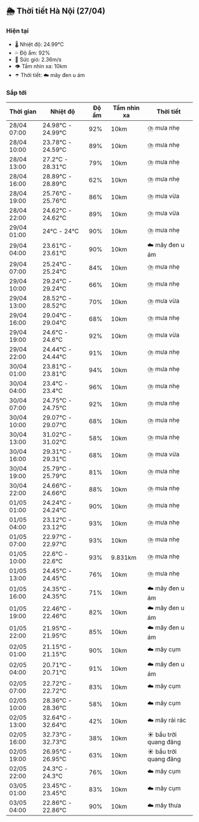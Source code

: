 ## 🌦️ Thời tiết Hà Nội (27/04)

### Hiện tại

- 🌡️ Nhiệt độ: 24.99℃
- 💦 Độ ẩm: 92%
- 💨 Sức gió: 2.36m/s
- 👁️ Tầm nhìn xa: 10km
- ☂️ Thời tiết: ☁️ mây đen u ám

### Sắp tới

| Thời gian | Nhiệt độ | Độ ẩm | Tầm nhìn xa | Thời tiết |
| --- | --- | --- | --- | --- |
| 28/04 07:00 | 24.98℃ - 24.99℃ | 92% | 10km | ⛈️ mưa nhẹ |
| 28/04 10:00 | 23.78℃ - 24.59℃ | 89% | 10km | ⛈️ mưa nhẹ |
| 28/04 13:00 | 27.2℃ - 28.31℃ | 79% | 10km | ⛈️ mưa nhẹ |
| 28/04 16:00 | 28.89℃ - 28.89℃ | 62% | 10km | ⛈️ mưa nhẹ |
| 28/04 19:00 | 25.76℃ - 25.76℃ | 86% | 10km | ⛈️ mưa vừa |
| 28/04 22:00 | 24.62℃ - 24.62℃ | 89% | 10km | ⛈️ mưa vừa |
| 29/04 01:00 | 24℃ - 24℃ | 90% | 10km | ⛈️ mưa nhẹ |
| 29/04 04:00 | 23.61℃ - 23.61℃ | 90% | 10km | ☁️ mây đen u ám |
| 29/04 07:00 | 25.24℃ - 25.24℃ | 84% | 10km | ⛈️ mưa nhẹ |
| 29/04 10:00 | 29.24℃ - 29.24℃ | 66% | 10km | ⛈️ mưa nhẹ |
| 29/04 13:00 | 28.52℃ - 28.52℃ | 70% | 10km | ⛈️ mưa vừa |
| 29/04 16:00 | 29.04℃ - 29.04℃ | 68% | 10km | ⛈️ mưa nhẹ |
| 29/04 19:00 | 24.6℃ - 24.6℃ | 92% | 10km | ⛈️ mưa vừa |
| 29/04 22:00 | 24.44℃ - 24.44℃ | 91% | 10km | ⛈️ mưa nhẹ |
| 30/04 01:00 | 23.81℃ - 23.81℃ | 94% | 10km | ⛈️ mưa nhẹ |
| 30/04 04:00 | 23.4℃ - 23.4℃ | 96% | 10km | ⛈️ mưa nhẹ |
| 30/04 07:00 | 24.75℃ - 24.75℃ | 92% | 10km | ⛈️ mưa nhẹ |
| 30/04 10:00 | 29.07℃ - 29.07℃ | 68% | 10km | ⛈️ mưa nhẹ |
| 30/04 13:00 | 31.02℃ - 31.02℃ | 58% | 10km | ⛈️ mưa nhẹ |
| 30/04 16:00 | 29.31℃ - 29.31℃ | 68% | 10km | ⛈️ mưa vừa |
| 30/04 19:00 | 25.79℃ - 25.79℃ | 81% | 10km | ⛈️ mưa nhẹ |
| 30/04 22:00 | 24.66℃ - 24.66℃ | 88% | 10km | ⛈️ mưa nhẹ |
| 01/05 01:00 | 24.24℃ - 24.24℃ | 90% | 10km | ⛈️ mưa nhẹ |
| 01/05 04:00 | 23.12℃ - 23.12℃ | 93% | 10km | ⛈️ mưa nhẹ |
| 01/05 07:00 | 22.97℃ - 22.97℃ | 93% | 10km | ⛈️ mưa nhẹ |
| 01/05 10:00 | 22.6℃ - 22.6℃ | 93% | 9.831km | ⛈️ mưa nhẹ |
| 01/05 13:00 | 24.45℃ - 24.45℃ | 76% | 10km | ⛈️ mưa nhẹ |
| 01/05 16:00 | 24.35℃ - 24.35℃ | 71% | 10km | ☁️ mây đen u ám |
| 01/05 19:00 | 22.46℃ - 22.46℃ | 82% | 10km | ☁️ mây đen u ám |
| 01/05 22:00 | 21.95℃ - 21.95℃ | 85% | 10km | ☁️ mây đen u ám |
| 02/05 01:00 | 21.15℃ - 21.15℃ | 90% | 10km | ☁️ mây cụm |
| 02/05 04:00 | 20.71℃ - 20.71℃ | 91% | 10km | ☁️ mây đen u ám |
| 02/05 07:00 | 22.72℃ - 22.72℃ | 83% | 10km | ☁️ mây cụm |
| 02/05 10:00 | 28.36℃ - 28.36℃ | 58% | 10km | ☁️ mây cụm |
| 02/05 13:00 | 32.64℃ - 32.64℃ | 42% | 10km | ☁️ mây rải rác |
| 02/05 16:00 | 32.73℃ - 32.73℃ | 38% | 10km | ☀️ bầu trời quang đãng |
| 02/05 19:00 | 26.95℃ - 26.95℃ | 63% | 10km | ☀️ bầu trời quang đãng |
| 02/05 22:00 | 24.3℃ - 24.3℃ | 76% | 10km | ☁️ mây cụm |
| 03/05 01:00 | 23.45℃ - 23.45℃ | 83% | 10km | ☁️ mây cụm |
| 03/05 04:00 | 22.86℃ - 22.86℃ | 90% | 10km | ☁️ mây thưa |

